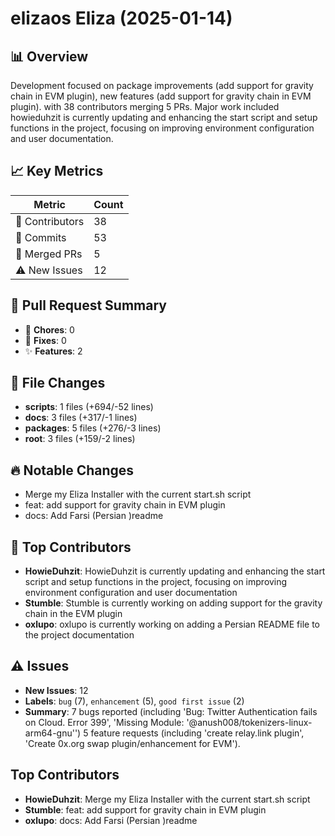 # elizaos Eliza (2025-01-14)
    
## 📊 Overview
Development focused on package improvements (add support for gravity chain in EVM plugin), new features (add support for gravity chain in EVM plugin). with 38 contributors merging 5 PRs. Major work included howieduhzit is currently updating and enhancing the start script and setup functions in the project, focusing on improving environment configuration and user documentation.

## 📈 Key Metrics
| Metric | Count |
|---------|--------|
| 👥 Contributors | 38 |
| 📝 Commits | 53 |
| 🔄 Merged PRs | 5 |
| ⚠️ New Issues | 12 |

## 🔄 Pull Request Summary
- 🧹 **Chores**: 0
- 🐛 **Fixes**: 0
- ✨ **Features**: 2

## 📁 File Changes
- **scripts**: 1 files (+694/-52 lines)
- **docs**: 3 files (+317/-1 lines)
- **packages**: 5 files (+276/-3 lines)
- **root**: 3 files (+159/-2 lines)

## 🔥 Notable Changes
- Merge my Eliza Installer with the current start.sh script
- feat: add support for gravity chain in EVM plugin
- docs: Add Farsi (Persian )readme

## 👥 Top Contributors
- **HowieDuhzit**: HowieDuhzit is currently updating and enhancing the start script and setup functions in the project, focusing on improving environment configuration and user documentation
- **Stumble**: Stumble is currently working on adding support for the gravity chain in the EVM plugin
- **oxlupo**: oxlupo is currently working on adding a Persian README file to the project documentation

## ⚠️ Issues
- **New Issues**: 12
- **Labels**: `bug` (7), `enhancement` (5), `good first issue` (2)
- **Summary**: 7 bugs reported (including 'Bug: Twitter Authentication fails on Cloud. Error 399', 'Missing Module: '@anush008/tokenizers-linux-arm64-gnu'') 5 feature requests (including 'create relay.link plugin', 'Create 0x.org swap plugin/enhancement for EVM').

## Top Contributors
- **HowieDuhzit**: Merge my Eliza Installer with the current start.sh script
- **Stumble**: feat: add support for gravity chain in EVM plugin
- **oxlupo**: docs: Add Farsi (Persian )readme